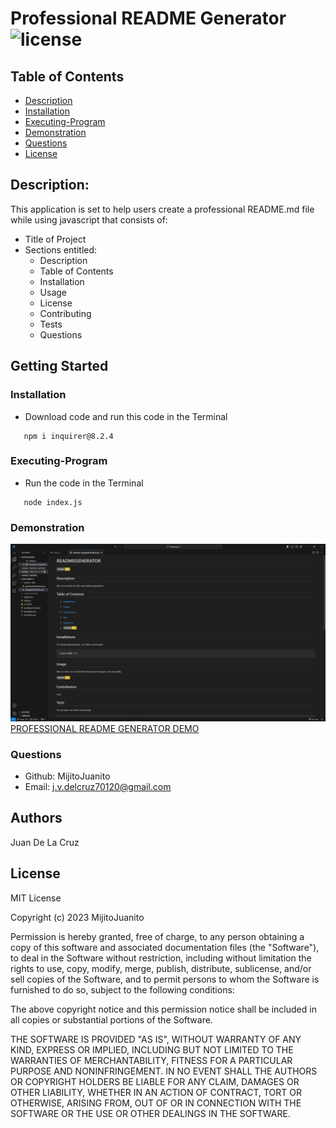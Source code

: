 # Professional README Generator  ![license](https://img.shields.io/badge/license-MIT-green)

## Table of Contents
  * [Description](#description)
  * [Installation](#installation)
  * [Executing-Program](###Executing-Program)
  * [Demonstration](###Demonstration)
  * [Questions](#questions)
  * [License](#license)
  


## Description:
   This application is set to help users create a professional README.md file while using javascript that consists of:
   
   * Title of Project
   * Sections entitled:
      * Description
      * Table of Contents
      * Installation
      * Usage
      * License 
      * Contributing
      * Tests
      * Questions


## Getting Started

### Installation
*  Download code and run this code in the Terminal
```
   npm i inquirer@8.2.4
```

### Executing-Program

* Run the code in the Terminal
```
   node index.js
```
### Demonstration

![Demo of PROFESSIONAL README GENERATOR ](./Assets/utils/READMEDEMO.jpg)
[PROFESSIONAL README GENERATOR DEMO](chrome-extension://mmeijimgabbpbgpdklnllpncmdofkcpn/app.html#/files/c966ab7a-182a-4006-y8b6-4bf3d42ca4b8)




### Questions
* Github: MijitoJuanito
* Email: j.v.delcruz70120@gmail.com


## Authors


Juan De La Cruz  



## License

MIT License

Copyright (c) 2023 MijitoJuanito

Permission is hereby granted, free of charge, to any person obtaining a copy
of this software and associated documentation files (the "Software"), to deal
in the Software without restriction, including without limitation the rights
to use, copy, modify, merge, publish, distribute, sublicense, and/or sell
copies of the Software, and to permit persons to whom the Software is
furnished to do so, subject to the following conditions:

The above copyright notice and this permission notice shall be included in all
copies or substantial portions of the Software.

THE SOFTWARE IS PROVIDED "AS IS", WITHOUT WARRANTY OF ANY KIND, EXPRESS OR
IMPLIED, INCLUDING BUT NOT LIMITED TO THE WARRANTIES OF MERCHANTABILITY,
FITNESS FOR A PARTICULAR PURPOSE AND NONINFRINGEMENT. IN NO EVENT SHALL THE
AUTHORS OR COPYRIGHT HOLDERS BE LIABLE FOR ANY CLAIM, DAMAGES OR OTHER
LIABILITY, WHETHER IN AN ACTION OF CONTRACT, TORT OR OTHERWISE, ARISING FROM,
OUT OF OR IN CONNECTION WITH THE SOFTWARE OR THE USE OR OTHER DEALINGS IN THE
SOFTWARE.





